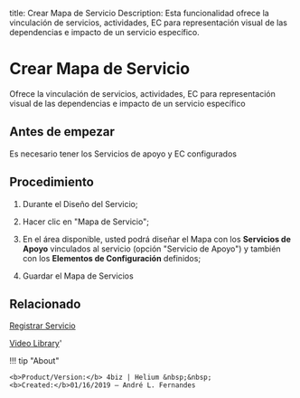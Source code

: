 title: Crear Mapa de Servicio
Description: Esta funcionalidad ofrece la vinculación de servicios, actividades, EC para representación visual de las dependencias e impacto de un servicio específico.

# Crear Mapa de Servicio
Ofrece la vinculación de servicios, actividades, EC para representación visual de las dependencias e impacto de un servicio específico

Antes de empezar
--------------------

Es necesario tener los Servicios de apoyo y EC configurados

Procedimiento
----------------

1.  Durante el Diseño del Servicio;

2.  Hacer clic en "Mapa de Servicio";

3.  En el área disponible, usted podrá diseñar el Mapa con los **Servicios de Apoyo** vinculados al servicio (opción "Servicio de Apoyo") y también con los **Elementos de Configuración** definidos;

4.  Guardar el Mapa de Servicios 

Relacionado
---------------

[Registrar Servicio](https://docs.4biz.com/es-es/4biz-helium/processes/portfolio-and-catalog/use/register-a-service.html)

<i class='fa fa-youtube-play  fa-2x' style='color:#97ce17;vertical-align: middle;'> </i> [Video Library](https://www.youtube.com/playlist?list=PLB5qK2uzf2RNuLck4D45CohnoacGmsTys)'

!!! tip "About"

    <b>Product/Version:</b> 4biz | Helium &nbsp;&nbsp;
    <b>Created:</b>01/16/2019 – André L. Fernandes

